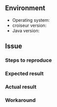 ## Environment

* Operating system: <!-- e.g. openSUSE Tumbleweed (20230130) -->
* croiseur version: <!-- e.g. master (bb1052d) -->
* Java version: <!-- e.g. GraalVM 22.0.0.2 Java 17 CE -->

## Issue

<!-- Here write a short description of the issue, e.g.:

The application crashes at startup systematically, indicating that the native library for crossword
composer solver cannot be found. Some configuration is probably missing to make JNI work.

-->

### Steps to reproduce

<!-- Here write the steps to reproduce the issue. This part is crucial. The more the bug is reproducible, the faster it can be analyzed and fixed. Here's an example:

1. Compile a native image of croiseur-cli: `gradle croiseur-cli:nativeCompile`
2. Run the image with no argument: `./build/native/nativeCompile/croiseur-cli`

-->

### Expected result

<!-- Example:

Application prints a usage message then exits.

-->

### Actual result

<!-- Example:

The application crashes with the following stack trace:

```
(the stacktrace)
```
-->

### Workaround

<!-- Optional; May be useful for other users in order not to be blocked. Example:

Comment the line `runtimeOnly project(':croiseur-solver:croiseur-solver-paulgb-plugin')` in `build.gradle` so that plugin is not included in build.

-->